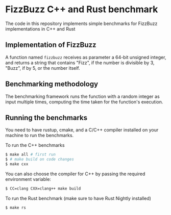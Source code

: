 # FizzBuzz C++ and Rust benchmark

The code in this repository implements simple benchmarks for FizzBuzz implementations in C++ and Rust

## Implementation of FizzBuzz

A function named `fizzbuzz` receives as parameter a 64-bit unsigned integer, and returns a string that contains "Fizz", if the number is divisible by 3, "Buzz", if by 5, or the number itself.

## Benchmarking methodology

The benchmarking framework runs the function with a random integer as input multiple times, computing the time taken for the function's execution.

## Running the benchmarks

You need to have rustup, cmake, and a C/C++ compiler installed on your machine to run the benchmarks.

To run the C++ benchmarks

```bash
$ make all # first run
$ # make build on code changes
$ make cxx
```

You can also choose the compiler for C++ by passing the required environment variable:

```bash
$ CC=clang CXX=clang++ make build
```

To run the Rust benchmark (make sure to have Rust Nightly installed)

```bash
$ make rs
```
